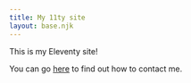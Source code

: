 ```yaml
---
title: My 11ty site
layout: base.njk
---
```


This is my Eleventy site!

You can go [here](./contact.md) to find out how to contact me.
